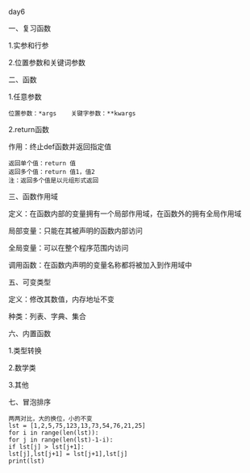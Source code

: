 day6

一、复习函数

1.实参和行参

2.位置参数和关键词参数

二、函数

1.任意参数

    位置参数：*args    关键字参数：**kwargs

2.return函数

作用：终止def函数并返回指定值

    返回单个值：return 值
    返回多个值：return 值1，值2
    注：返回多个值是以元组形式返回

三、函数作用域

定义：在函数内部的变量拥有一个局部作用域，在函数外的拥有全局作用域

局部变量：只能在其被声明的函数内部访问

全局变量：可以在整个程序范围内访问

调用函数：在函数内声明的变量名称都将被加入到作用域中

五、可变类型

定义：修改其数值，内存地址不变

种类：列表、字典、集合

六、内置函数

1.类型转换

2.数学类

3.其他

七、冒泡排序

    两两对比，大的换位，小的不变
    lst = [1,2,5,75,123,13,73,54,76,21,25]
    for i in range(len(lst)):
    for j in range(len(lst)-1-i):
    if lst[j] > lst[j+1]:
    lst[j],lst[j+1] = lst[j+1],lst[j]
    print(lst)

